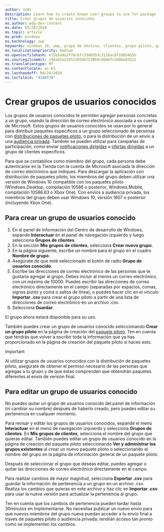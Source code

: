 ```yaml
---
author: JnHs
Description: Learn how to create known user groups to use for package flighting and more.
title: Crear grupos de usuarios conocidos
ms.author: wdg-dev-content
ms.date: 03/28/2018
ms.topic: article
ms.prod: windows
ms.technology: uwp
keywords: windows 10, uwp, grupo de destino, clientes, grupo piloto, grupos de usuarios, usuarios conocidos
ms.localizationpriority: medium
ms.openlocfilehash: e15b5a4a2f76cbfc33db593c3110ac6f2d054b5b
ms.sourcegitcommit: 194ab5aa395226580753869c6b66fce88be83522
ms.translationtype: MT
ms.contentlocale: es-ES
ms.lasthandoff: 09/24/2018
ms.locfileid: "4149778"
---
```

# <a name="create-known-user-groups"></a>Crear grupos de usuarios conocidos

Los grupos de usuarios conocidos te permiten agregar personas concretas a un grupo, usando la dirección de correo electrónico asociada a su cuenta de Microsoft. Estos grupos de usuarios conocidos se usan por lo general para distribuir paquetes específicos a un grupo seleccionado de personas con [distribuciones de paquetes piloto](package-flights.md), o para la distribución de un envío a una [audiencia privada](choose-visibility-options.md#audience). También se pueden utilizar para campañas de participación, como enviar [notificaciones dirigidas](send-push-notifications-to-your-apps-customers.md) u [ofertas dirigidas](use-targeted-offers-to-maximize-engagement-and-conversions.md) a un grupo de clientes específicos.

Para que se contabilice como miembro del grupo, cada persona debe autenticarse en la Tienda con la cuenta de Microsoft asociada la dirección de correo electrónico que indiques. Para descargar la aplicación con distribución de paquetes piloto, los miembros del grupo deben utilizar una versión de Windows 10 compatible con los paquetes piloto (Windows.Desktop, compilación 10586 o posterior, Windows.Mobile, compilación 10586.63 o Xbox One). Con envíos a audiencia privada, los miembros del grupo deben usar Windows 10, versión 1607 o posterior (incluyendo Xbox One).

## <a name="to-create-a-known-user-group"></a>Para crear un grupo de usuarios conocido

1. En el panel de información del Centro de desarrollo de Windows, expande **Interactuar** en el panel de navegación izquierdo y luego selecciona **Grupos de clientes**. 
2. En la sección **Mis grupos de clientes**, selecciona **Crear nuevo grupo**.
3. En la página siguiente, escribe un nombre para el grupo en el cuadro **Nombre de grupo**.
4. Asegúrate de que esté seleccionado el botón de radio **Grupo de usuarios conocido**.
5. Escribe las direcciones de correo electrónico de las personas que te gustaría agregar al grupo. Debes incluir al menos un correo electrónico, con un máximo de 10000. Puedes escribir las direcciones de correo electrónico directamente en el campo (separadas por espacios, comas, signos punto y coma o saltos de línea), o puedes hacer clic en el vínculo **Importar .csv** para crear el grupo piloto a partir de una lista de direcciones de correo electrónico en un archivo .csv.
6. Selecciona **Guardar**.

El grupo ahora estará disponible para su uso.

También puedes crear un grupo de usuarios conocido seleccionando **Crear un grupo piloto** en la página de creación del [paquete piloto](package-flights.md). Ten en cuenta que tendrás que volver a escribir toda la información que ya has proporcionado en la página de creación del paquete piloto si haces esto.

> [!IMPORTANT]
> Al utilizar grupos de usuarios conocidos con la distribución de paquetes piloto, asegúrate de obtener el permiso necesario de las personas que agregas a tu grupo y de que estas comprendan que obtendrán paquetes diferentes al envío de versión final. 

## <a name="to-edit-a-known-user-group"></a>Para editar un grupo de usuarios conocido

No puedes quitar un grupo de usuarios conocido del panel de información (ni cambiar su nombre) después de haberlo creado, pero puedes editar su pertenencia en cualquier momento.

Para revisar y editar los grupos de usuarios conocidos, expande el menú **Interactuar** en el menú de navegación izquierdo y selecciona **Grupos de clientes**. En **Mis grupos de clientes**, selecciona el nombre del grupo que quieras editar. También puedes editar un grupo de usuarios conocido en la página de creación del paquete piloto seleccionando **Ver y administrar los grupos existentes** al crear un nuevo paquete piloto o seleccionando el nombre del grupo en la página de información general de un paquete piloto. 

Después de seleccionar el grupo que deseas editar, puedes agregar o quitar las direcciones de correo electrónico directamente en el campo.

Para realizar cambios de mayor magnitud, selecciona **Exportar .csv** para guardar la información de pertenencia a un grupo en un archivo .csv. Realiza los cambios que quieras en este archivo y haz clic en **Importar .csv** para usar la nueva versión para actualizar la pertenencia al grupo.

Ten en cuenta que los cambios de pertenencia pueden tardar hasta 30minutos en implementarse. No necesitas publicar un nuevo envío para que nuevos miembros del grupo nueva puedan acceder a tu envío final a través de paquetes piloto o audiencia privada; tendrán acceso tan pronto como se implementen los cambios. 






